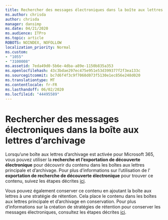 ```yaml
---
title: Rechercher des messages électroniques dans la boîte aux lettres d’archivage
ms.author: chrisda
author: chrisda
manager: dansimp
ms.date: 04/21/2020
ms.audience: ITPro
ms.topic: article
ROBOTS: NOINDEX, NOFOLLOW
localization_priority: Normal
ms.custom:
- "1055"
- "3100008"
ms.assetid: 7eda49d0-5b6e-4dba-a89e-1150b835a353
ms.openlocfilehash: 43c3bdae297ec475e951e53d399377f2f3ea133c
ms.sourcegitcommit: bc7d6f4f3c9f7060d073f5130e1ec856e248d020
ms.translationtype: MT
ms.contentlocale: fr-FR
ms.lasthandoff: 06/02/2020
ms.locfileid: "44495589"
---
```

# <a name="search-for-email-in-the-archive-mailbox"></a>Rechercher des messages électroniques dans la boîte aux lettres d’archivage

Lorsqu’une boîte aux lettres d’archivage est activée pour Microsoft 365, vous pouvez utiliser la **recherche et l’exportation de découverte électronique** pour découvrir du contenu dans les boîtes aux lettres principale et d’archivage. Pour plus d’informations sur l’utilisation de l' **exportation de recherche de découverte électronique** pour trouver ce contenu, suivez les étapes décrites [ici](https://docs.microsoft.com/microsoft-365/compliance/export-search-results).
  
Vous pouvez également conserver ce contenu en ajoutant la boîte aux lettres à une stratégie de rétention. Cela place le contenu dans les boîtes aux lettres principale et d’archivage en conservation. Pour plus d’informations sur la création de stratégies de rétention pour conserver les messages électroniques, consultez les étapes décrites [ici](https://docs.microsoft.com/microsoft-365/compliance/retention-policies).
  